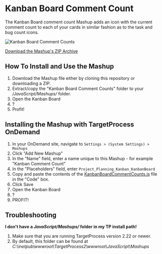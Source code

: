 Kanban Board Comment Count
==========================

The Kanban Board comment count Mashup adds an icon with the current comment 
count to each of your cards in similar fashion as to the task and bug count 
icons.

![Kanban Board Comment Counts](https://raw.github.com/TargetProcess/MashupsLibrary/master/Kanban%20Board%20Comment%20Counts/screenshot.png)


[Download the Mashup's ZIP Archive](https://github.com/downloads/TargetProcess/MashupsLibrary/Kanban%20Board%20Comment%20Counts.zip)


How To Install and Use the Mashup
---------------------------------

1. Download the Mashup file either by cloning this repository or
   downloading a ZIP.
2. Extract/copy the "Kanban Board Comment Counts" folder to your 
   _<TargetProcess Install Path>/JavaScript/Mashups/_ folder.
3. Open the Kanban Board
4. ?
5. Profit!


Installing the Mashup with TargetProcess OnDemand
-------------------------------------------------

1. In your OnDemand site, navigate to ```Settings > (System Settings) > Mashups```
2. Click "Add New Mashup"
3. In the "Name" field, enter a name unique to this Mashup - for example "Kanban Comment Count"
4. In the "Placeholders" field, enter ```Project_Planning_Kanban_KanbanBoard```
5. Copy and paste the contents of the [KanbanBoardCommentCounts.js](https://raw.github.com/TargetProcess/MashupsLibrary/master/Kanban%20Board%20Comment%20Counts/KanbanBoardCommentCounts.js) file in the "Code" box.
6. Click Save
7. Open the Kanban Board
8. ?
9. PROFIT!


Troubleshooting
---------------

**I don't have a _JavaScript/Mashups/_ folder in my TP install path!**

1. Make sure that you are running TargetProcess version 2.22 or newer.
2. By default, this folder can be found at _C:\inetpub\wwwroot\TargetProcess2\wwwroot\JavaScript\Mashups_
